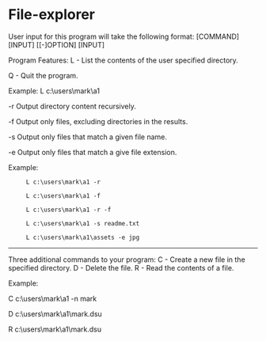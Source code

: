 # File-explorer

User input for this program will take the following format:
[COMMAND] [INPUT] [[-]OPTION] [INPUT]

Program Features:
L - List the contents of the user specified directory.

Q - Quit the program.

Example: L c:\users\mark\a1

-r Output directory content recursively.

-f Output only files, excluding directories in the results.

-s Output only files that match a given file name.

-e Output only files that match a give file extension.

Example: 
         
         L c:\users\mark\a1 -r

         L c:\users\mark\a1 -f
         
         L c:\users\mark\a1 -r -f
         
         L c:\users\mark\a1 -s readme.txt
         
         L c:\users\mark\a1\assets -e jpg
         
------------------------------------------------------------------------------------------------------------------------

Three additional commands to your program:
C - Create a new file in the specified directory.
D - Delete the file.
R - Read the contents of a file.

Example:

C c:\users\mark\a1 -n mark

D c:\users\mark\a1\mark.dsu

R c:\users\mark\a1\mark.dsu

